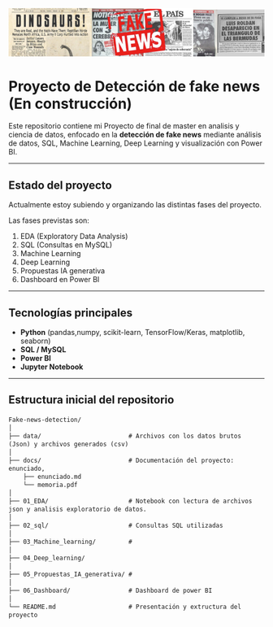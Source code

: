 <p align="center">
  <img src="Banner.png" alt="Descripción" width="1000">
</p>


# Proyecto de Detección de fake news (En construcción)
Este repositorio contiene mi Proyecto de final de master en analisis y ciencia de datos, enfocado en la **detección de fake news** mediante análisis de datos, SQL, Machine Learning, Deep Learning y visualización con Power BI.

---

## Estado del proyecto
Actualmente estoy subiendo y organizando las distintas fases del proyecto.  

Las fases previstas son:  
1. EDA (Exploratory Data Analysis)  
2. SQL (Consultas en MySQL)  
3. Machine Learning  
4. Deep Learning
5. Propuestas IA generativa  
6. Dashboard en Power BI

---

## Tecnologías principales
- **Python** (pandas,numpy, scikit-learn, TensorFlow/Keras, matplotlib, seaborn)  
- **SQL / MySQL**  
- **Power BI**  
- **Jupyter Notebook**  

---

## Estructura inicial del repositorio
```plaintext
Fake-news-detection/
│
├── data/                        # Archivos con los datos brutos (Json) y archivos generados (csv)
│    
├── docs/                        # Documentación del proyecto: enunciado,
    ├── enunciado.md
    └── memoria.pdf   
│
├── 01_EDA/                      # Notebook con lectura de archivos json y analisis exploratorio de datos.
│
├── 02_sql/                      # Consultas SQL utilizadas
│
├── 03_Machine_learning/         # 
│
├── 04_Deep_learning/
│
├── 05_Propuestas_IA_generativa/ #
│
├── 06_Dashboard/                # Dashboard de power BI
│
└── README.md                    # Presentación y extructura del proyecto
